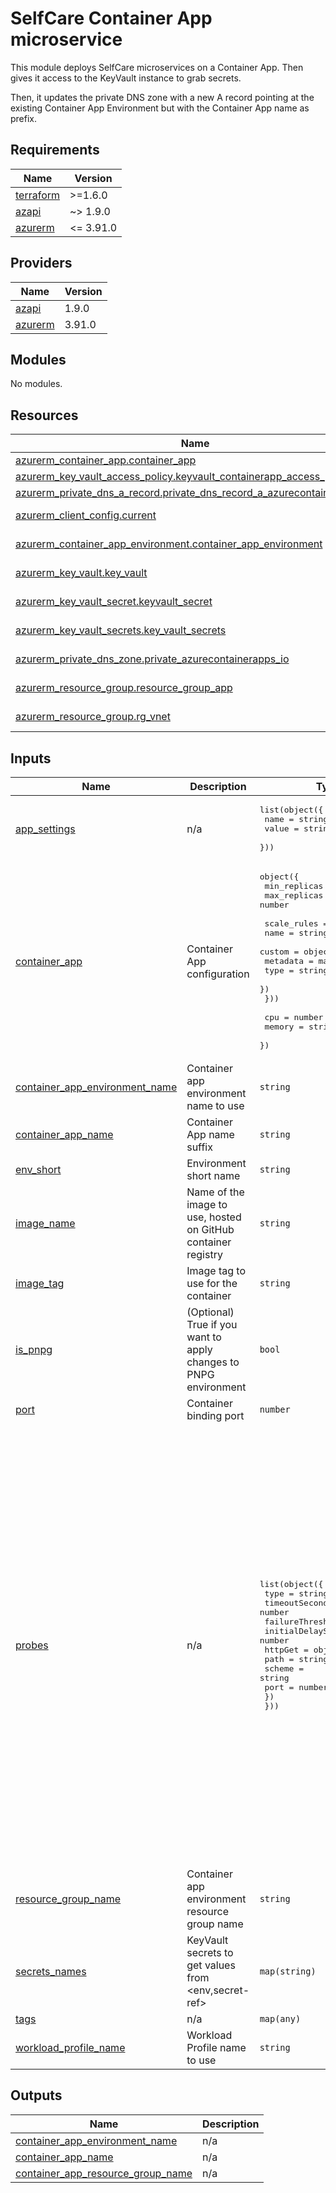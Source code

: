# SelfCare Container App microservice

This module deploys SelfCare microservices on a Container App. Then gives it access to the KeyVault instance to grab secrets.

Then, it updates the private DNS zone with a new A record pointing at the existing Container App Environment but with the Container App name as prefix.

<!-- markdownlint-disable -->
<!-- BEGINNING OF PRE-COMMIT-TERRAFORM DOCS HOOK -->
## Requirements

| Name | Version |
|------|---------|
| <a name="requirement_terraform"></a> [terraform](#requirement\_terraform) | >=1.6.0 |
| <a name="requirement_azapi"></a> [azapi](#requirement\_azapi) | ~> 1.9.0 |
| <a name="requirement_azurerm"></a> [azurerm](#requirement\_azurerm) | <= 3.91.0 |

## Providers

| Name | Version |
|------|---------|
| <a name="provider_azapi"></a> [azapi](#provider\_azapi) | 1.9.0 |
| <a name="provider_azurerm"></a> [azurerm](#provider\_azurerm) | 3.91.0 |

## Modules

No modules.

## Resources

| Name | Type |
|------|------|
| [azurerm_container_app.container_app](https://registry.terraform.io/providers/azure/azapi/latest/docs/resources/resource) | resource |
| [azurerm_key_vault_access_policy.keyvault_containerapp_access_policy](https://registry.terraform.io/providers/hashicorp/azurerm/latest/docs/resources/key_vault_access_policy) | resource |
| [azurerm_private_dns_a_record.private_dns_record_a_azurecontainerapps_io](https://registry.terraform.io/providers/hashicorp/azurerm/latest/docs/resources/private_dns_a_record) | resource |
| [azurerm_client_config.current](https://registry.terraform.io/providers/hashicorp/azurerm/latest/docs/data-sources/client_config) | data source |
| [azurerm_container_app_environment.container_app_environment](https://registry.terraform.io/providers/hashicorp/azurerm/latest/docs/data-sources/container_app_environment) | data source |
| [azurerm_key_vault.key_vault](https://registry.terraform.io/providers/hashicorp/azurerm/latest/docs/data-sources/key_vault) | data source |
| [azurerm_key_vault_secret.keyvault_secret](https://registry.terraform.io/providers/hashicorp/azurerm/latest/docs/data-sources/key_vault_secret) | data source |
| [azurerm_key_vault_secrets.key_vault_secrets](https://registry.terraform.io/providers/hashicorp/azurerm/latest/docs/data-sources/key_vault_secrets) | data source |
| [azurerm_private_dns_zone.private_azurecontainerapps_io](https://registry.terraform.io/providers/hashicorp/azurerm/latest/docs/data-sources/private_dns_zone) | data source |
| [azurerm_resource_group.resource_group_app](https://registry.terraform.io/providers/hashicorp/azurerm/latest/docs/data-sources/resource_group) | data source |
| [azurerm_resource_group.rg_vnet](https://registry.terraform.io/providers/hashicorp/azurerm/latest/docs/data-sources/resource_group) | data source |

## Inputs

| Name | Description | Type | Default | Required |
|------|-------------|------|---------|:--------:|
| <a name="input_app_settings"></a> [app\_settings](#input\_app\_settings) | n/a | <pre>list(object({<br/>    name  = string<br/>    value = string<br/>  }))</pre> | n/a | yes |
| <a name="input_container_app"></a> [container\_app](#input\_container\_app) | Container App configuration | <pre>object({<br/>    min_replicas = number<br/>    max_replicas = number<br/><br/>    scale_rules = list(object({<br/>      name = string<br/>      custom = object({<br/>        metadata = map(string)<br/>        type     = string<br/>      })<br/>    }))<br/><br/>    cpu    = number<br/>    memory = string<br/>  })</pre> | n/a | yes |
| <a name="input_container_app_environment_name"></a> [container\_app\_environment\_name](#input\_container\_app\_environment\_name) | Container app environment name to use | `string` | n/a | yes |
| <a name="input_container_app_name"></a> [container\_app\_name](#input\_container\_app\_name) | Container App name suffix | `string` | n/a | yes |
| <a name="input_env_short"></a> [env\_short](#input\_env\_short) | Environment short name | `string` | n/a | yes |
| <a name="input_image_name"></a> [image\_name](#input\_image\_name) | Name of the image to use, hosted on GitHub container registry | `string` | n/a | yes |
| <a name="input_image_tag"></a> [image\_tag](#input\_image\_tag) | Image tag to use for the container | `string` | `"latest"` | no |
| <a name="input_is_pnpg"></a> [is\_pnpg](#input\_is\_pnpg) | (Optional) True if you want to apply changes to PNPG environment | `bool` | `false` | no |
| <a name="input_port"></a> [port](#input\_port) | Container binding port | `number` | `8080` | no |
| <a name="input_probes"></a> [probes](#input\_probes) | n/a | <pre>list(object({<br/>    type                = string<br/>    timeoutSeconds      = number<br/>    failureThreshold    = number<br/>    initialDelaySeconds = number<br/>    httpGet = object({<br/>      path   = string<br/>      scheme = string<br/>      port   = number<br/>    })<br/>  }))</pre> | <pre>[<br/>  {<br/>    "failureThreshold": 3,<br/>    "httpGet": {<br/>      "path": "actuator/health",<br/>      "port": 8080,<br/>      "scheme": "HTTP"<br/>    },<br/>    "initialDelaySeconds": 1,<br/>    "timeoutSeconds": 30,<br/>    "type": "Liveness"<br/>  },<br/>  {<br/>    "failureThreshold": 30,<br/>    "httpGet": {<br/>      "path": "actuator/health",<br/>      "port": 8080,<br/>      "scheme": "HTTP"<br/>    },<br/>    "initialDelaySeconds": 3,<br/>    "timeoutSeconds": 30,<br/>    "type": "Readiness"<br/>  },<br/>  {<br/>    "failureThreshold": 30,<br/>    "httpGet": {<br/>      "path": "actuator/health",<br/>      "port": 8080,<br/>      "scheme": "HTTP"<br/>    },<br/>    "initialDelaySeconds": 30,<br/>    "timeoutSeconds": 30,<br/>    "type": "Startup"<br/>  }<br/>]</pre> | no |
| <a name="input_resource_group_name"></a> [resource\_group\_name](#input\_resource\_group\_name) | Container app environment resource group name | `string` | n/a | yes |
| <a name="input_secrets_names"></a> [secrets\_names](#input\_secrets\_names) | KeyVault secrets to get values from <env,secret-ref> | `map(string)` | n/a | yes |
| <a name="input_tags"></a> [tags](#input\_tags) | n/a | `map(any)` | n/a | yes |
| <a name="input_workload_profile_name"></a> [workload\_profile\_name](#input\_workload\_profile\_name) | Workload Profile name to use | `string` | `"Consumption"` | no |

## Outputs

| Name | Description |
|------|-------------|
| <a name="output_container_app_environment_name"></a> [container\_app\_environment\_name](#output\_container\_app\_environment\_name) | n/a |
| <a name="output_container_app_name"></a> [container\_app\_name](#output\_container\_app\_name) | n/a |
| <a name="output_container_app_resource_group_name"></a> [container\_app\_resource\_group\_name](#output\_container\_app\_resource\_group\_name) | n/a |
<!-- END OF PRE-COMMIT-TERRAFORM DOCS HOOK -->
